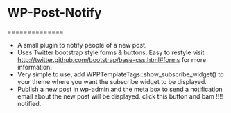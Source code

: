 # WP-Post-Notify
==============

* A small plugin to notify people of a new post.
* Uses Twitter bootstrap style forms & buttons. Easy to restyle visit http://twitter.github.com/bootstrap/base-css.html#forms for more information.
* Very simple to use, add WPPTemplateTags::show_subscribe_widget() to your theme where you want the subscribe widget to be displayed.
* Publish a new post in wp-admin and the meta box to send a notification email about the new post will be displayed. click this button and bam !!!! notified.
